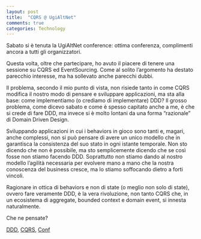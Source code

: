 ```yaml
---
layout: post
title:  "CQRS @ UgiAltNet"
comments: true
categories: Technology
---
```



Sabato si è tenuta la UgiAltNet conference: ottima conferenza, complimenti ancora a tutti gli organizzatori.

Questa volta, oltre che partecipare, ho avuto il piacere di tenere una sessione su CQRS ed EventSourcing. Come al solito l&#8217;argomento ha destato parecchio interesse, ma ha sollevato anche parecchi dubbi.

Il problema, secondo il mio punto di vista, non risiede tanto in come CQRS modifica il nostro modo di pensare e sviluppare applicazioni, ma sta alla base: come implementiamo (o crediamo di implementare) DDD?
Il grosso problema, come dicevo sabato e come è spesso capitato anche a me, è che si crede di fare DDD, ma invece si è molto lontani da una forma &#8220;razionale&#8221; di Domain Driven Design.

Sviluppando applicazioni in cui i behaviors in gioco sono tanti e, magari, anche complessi, non si può pensare di avere un unico modello che in garantisca la consistenza del suo stato in ogni istante temporale. Non sto dicendo che non è possibile, ma sto semplicemente dicendo che se così fosse non stiamo facendo DDD. Soprattutto non stiamo dando al nostro modello l&#8217;agilità necessaria per evolvere mano a mano che la nostra conoscenza del business cresce, ma lo stiamo soffocando dietro a forti vincoli.

Ragionare in ottica di behaviors e non di state (o meglio non solo di state), ovvero fare veramente DDD, è la vera rivoluzione, non tanto CQRS che, in un ecosistema di aggregate, bounded context e domain event, si innesta naturalmente.

Che ne pensate?

[DDD](http://technorati.com/tag/DDD), [CQRS](http://technorati.com/tag/CQRS), [Conf](http://technorati.com/tag/Conf)

